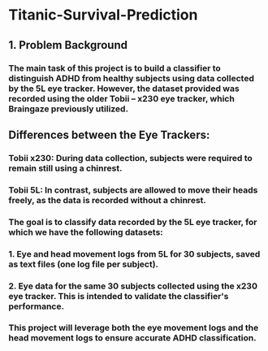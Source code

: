 # Titanic-Survival-Prediction

## **1. Problem Background** 

### The main task of this project is to build a classifier to distinguish ADHD from healthy subjects using data collected by the 5L eye tracker. However, the dataset provided was recorded using the older Tobii – x230 eye tracker, which Braingaze previously utilized.

## **Differences between the Eye Trackers:**
### Tobii x230: During data collection, subjects were required to remain still using a chinrest.
### Tobii 5L: In contrast, subjects are allowed to move their heads freely, as the data is recorded without a chinrest.
### The goal is to classify data recorded by the 5L eye tracker, for which we have the following datasets:
### 1. Eye and head movement logs from 5L for 30 subjects, saved as text files (one log file per subject).
### 2. Eye data for the same 30 subjects collected using the x230 eye tracker. This is intended to validate the classifier's performance.

### This project will leverage both the eye movement logs and the head movement logs to ensure accurate ADHD classification.
